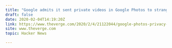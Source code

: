 ```yaml
---
title: "Google admits it sent private videos in Google Photos to strangers"
draft: false
date: 2020-02-04T14:19:20Z
link: https://www.theverge.com/2020/2/4/21122044/google-photos-privacy-breach-takeout-data-video-strangers?utm_medium=RSS&utm_source=hune
site: www.theverge.com
topic: Hacker News  

---
```

